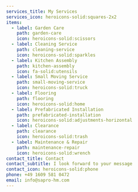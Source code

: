 ```yaml
---
services_title: My Services
services_icon: heroicons-solid:squares-2x2
items:
  - label: Garden Care
    path: garden-care
    icon: heroicons-solid:scissors
  - label: Cleaning Service
    path: cleaning-service
    icon: heroicons-solid:sparkles
  - label: Kitchen Assembly
    path: kitchen-assembly
    icon: fa-solid:utensils
  - label: Small Moving Service
    path: small-moving-service
    icon: heroicons-solid:truck
  - label: Flooring
    path: flooring
    icon: heroicons-solid:home
  - label: Prefabricated Installation
    path: prefabricated-installation
    icon: heroicons-solid:adjustments-horizontal
  - label: Clearance
    path: clearance
    icon: heroicons-solid:trash
  - label: Maintenance & Repair
    path: maintenance-repair
    icon: heroicons-solid:wrench
contact_title: Contact
contact_subtitle: I look forward to your message
contact_icon: heroicons-solid:phone
phone: +49 1609 581 0472
email: info@sapro-hm.com
---
```

